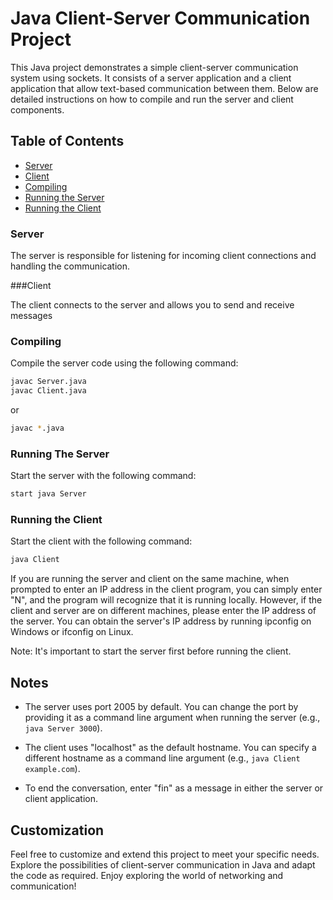 
# Java Client-Server Communication Project

This Java project demonstrates a simple client-server communication system using sockets. It consists of a server application and a client application that allow text-based communication between them. Below are detailed instructions on how to compile and run the server and client components.

## Table of Contents

- [Server](#server)
- [Client](#client)
- [Compiling](#compiling)
- [Running the Server](#running-the-server)
- [Running the Client](#running-the-client)

### Server

The server is responsible for listening for incoming client connections and handling the communication.

###Client

The client connects to the server and allows you to send and receive messages

### Compiling

Compile the server code using the following command:

```bash
javac Server.java
javac Client.java
```

or

```bash
javac *.java
```

### Running The Server
Start the server with the following command:

```bash
start java Server
```

### Running the Client
Start the client with the following command:

```bash
java Client
```

If you are running the server and client on the same machine, when prompted to enter an IP address in the client program, you can simply enter "N", and the program will recognize that it is running locally. However, if the client and server are on different machines, please enter the IP address of the server. You can obtain the server's IP address by running ipconfig on Windows or ifconfig on Linux.

Note: It's important to start the server first before running the client.

## Notes

- The server uses port 2005 by default. You can change the port by providing it as a command line argument when running the server (e.g., `java Server 3000`).

- The client uses "localhost" as the default hostname. You can specify a different hostname as a command line argument (e.g., `java Client example.com`).

- To end the conversation, enter "fin" as a message in either the server or client application.

## Customization

Feel free to customize and extend this project to meet your specific needs. Explore the possibilities of client-server communication in Java and adapt the code as required. Enjoy exploring the world of networking and communication!



